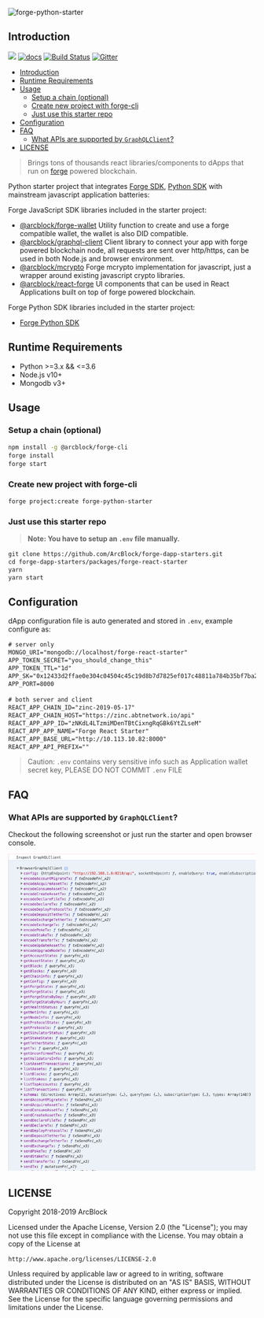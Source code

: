![forge-python-starter](https://www.arcblock.io/.netlify/functions/badge?text=forge-python-starter)

## Introduction

[![](https://img.shields.io/npm/v/forge-python-starter.svg?label=forge-python-starter&style=flat-square)](https://www.npmjs.com/package/forge-python-starter)
[![docs](https://img.shields.io/badge/powered%20by-arcblock-green.svg?style=flat-square)](https://docs.arcblock.io/forge/sdks/python/latest/)
[![Build Status](https://img.shields.io/travis/com/arcblock/forge-cli?style=flat-square)](https://travis-ci.com/arcblock/forge-python-starter)
[![Gitter](https://img.shields.io/gitter/room/ArcBlock/community?style=flat-square&color=%234cb696)](https://gitter.im/ArcBlock/community?utm_source=badge&utm_medium=badge&utm_campaign=pr-badge)

- [Introduction](#introduction)
- [Runtime Requirements](#runtime-requirements)
- [Usage](#usage)
  * [Setup a chain (optional)](#setup-a-chain--optional-)
  * [Create new project with forge-cli](#create-new-project-with-forge-cli)
  * [Just use this starter repo](#just-use-this-starter-repo)
- [Configuration](#configuration)
- [FAQ](#faq)
  * [What APIs are supported by `GraphQLClient`?](#what-apis-are-supported-by--graphqlclient--)
- [LICENSE](#license)

> Brings tons of thousands react libraries/components to dApps that run on [forge](https://www.arcblock.io/en/forge-sdk) powered blockchain.

Python starter project that integrates [Forge SDK](https://docs.arcblock.io/forge/latest/), [Python SDK](https://docs.arcblock.io/forge/latest/sdk/python.html) with mainstream javascript application batteries:

Forge JavaScript SDK libraries included in the starter project:

- [@arcblock/forge-wallet](https://www.npmjs.com/package/@arcblock/forge-wallet) Utility function to create and use a forge compatible wallet, the wallet is also DID compatible.
- [@arcblock/graphql-client](https://www.npmjs.com/package/@arcblock/graphql-client) Client library to connect your app with forge powered blockchain node, all requests are sent over http/https, can be used in both Node.js and browser environment.
- [@arcblock/mcrypto](https://www.npmjs.com/package/@arcblock/mcrypto) Forge mcrypto implementation for javascript, just a wrapper around existing javascript crypto libraries.
- [@arcblock/react-forge](https://www.npmjs.com/package/@arcblock/react-forge) UI components that can be used in React Applications built on top of forge powered blockchain.

Forge Python SDK libraries included in the starter project:

- [Forge Python SDK](https://docs.arcblock.io/forge/sdks/python/latest/)

## Runtime Requirements

- Python >=3.x && <=3.6
- Node.js v10+
- Mongodb v3+

## Usage

### Setup a chain (optional)

``` bash
npm install -g @arcblock/forge-cli
forge install
forge start
```

### Create new project with forge-cli

``` bash
forge project:create forge-python-starter
```

### Just use this starter repo

> **Note: You have to setup an `.env` file manually.**

```terminal
git clone https://github.com/ArcBlock/forge-dapp-starters.git
cd forge-dapp-starters/packages/forge-react-starter
yarn
yarn start
```

## Configuration

dApp configuration file is auto generated and stored in `.env`, example configure as:

```text
# server only
MONGO_URI="mongodb://localhost/forge-react-starter"
APP_TOKEN_SECRET="you_should_change_this"
APP_TOKEN_TTL="1d"
APP_SK="0x12433d2ffae0e304c04504c45c19d8b7d7825ef017c48811a784b35bf7ba26cfecf4ec97e4cf2d5a62a93bf16eb841b0faa1980c86a24cc2db6f218d410aee32"
APP_PORT=8000

# both server and client
REACT_APP_CHAIN_ID="zinc-2019-05-17"
REACT_APP_CHAIN_HOST="https://zinc.abtnetwork.io/api"
REACT_APP_APP_ID="zNKdL4LTzmiMDenTBtCixngRqGBk6YtZLseM"
REACT_APP_APP_NAME="Forge React Starter"
REACT_APP_BASE_URL="http://10.113.10.82:8000"
REACT_APP_API_PREFIX=""
```

> Caution: `.env` contains very sensitive info such as Application wallet secret key, PLEASE DO NOT COMMIT `.env` FILE

## FAQ

### What APIs are supported by `GraphQLClient`?

Checkout the following screenshot or just run the starter and open browser console.

![](./docs/api-list.png)

## LICENSE

Copyright 2018-2019 ArcBlock

Licensed under the Apache License, Version 2.0 (the "License");
you may not use this file except in compliance with the License.
You may obtain a copy of the License at

    http://www.apache.org/licenses/LICENSE-2.0

Unless required by applicable law or agreed to in writing, software
distributed under the License is distributed on an "AS IS" BASIS,
WITHOUT WARRANTIES OR CONDITIONS OF ANY KIND, either express or implied.
See the License for the specific language governing permissions and
limitations under the License.
